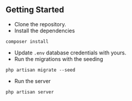 
## Getting Started

-   Clone the repository.
-   Install the dependencies

```
composer install
```

-   Update `.env` database credentials with yours.
-   Run the migrations with the seeding

```
php artisan migrate --seed
```

-   Run the server

```
php artisan server
```


